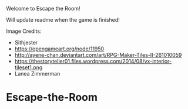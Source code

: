 Welcome to Escape the Room!

Will update readme when the game is finished!

Image Credits:

- Sithjester
- https://opengameart.org/node/11950
- http://ayene-chan.deviantart.com/art/RPG-Maker-Tiles-II-261010059
- https://thestoryteller01.files.wordpress.com/2014/08/vx-interior-tileset1.png
- Lanea Zimmerman

# Escape-the-Room
